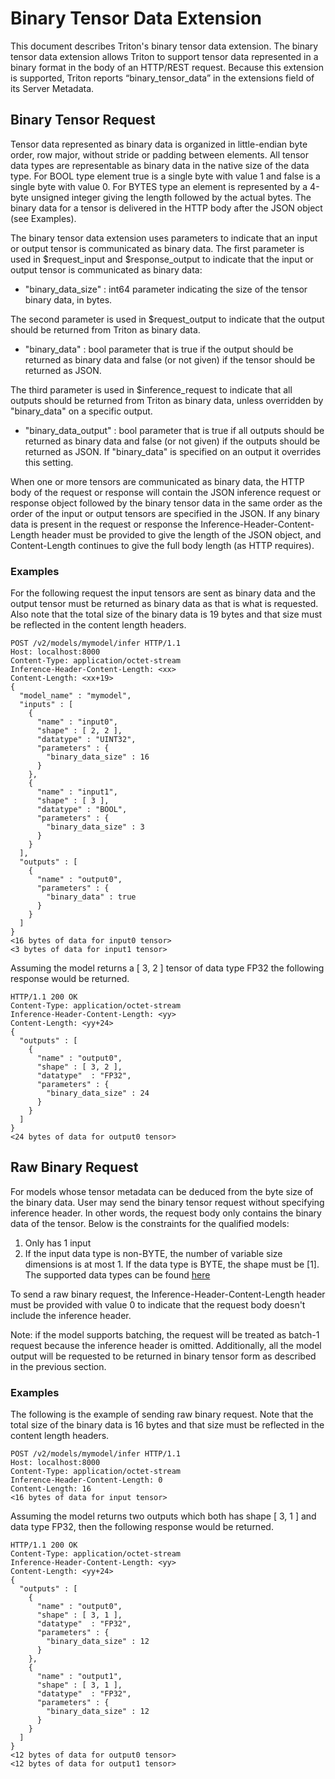 <!--
# Copyright 2020-2022, NVIDIA CORPORATION & AFFILIATES. All rights reserved.
#
# Redistribution and use in source and binary forms, with or without
# modification, are permitted provided that the following conditions
# are met:
#  * Redistributions of source code must retain the above copyright
#    notice, this list of conditions and the following disclaimer.
#  * Redistributions in binary form must reproduce the above copyright
#    notice, this list of conditions and the following disclaimer in the
#    documentation and/or other materials provided with the distribution.
#  * Neither the name of NVIDIA CORPORATION nor the names of its
#    contributors may be used to endorse or promote products derived
#    from this software without specific prior written permission.
#
# THIS SOFTWARE IS PROVIDED BY THE COPYRIGHT HOLDERS ``AS IS'' AND ANY
# EXPRESS OR IMPLIED WARRANTIES, INCLUDING, BUT NOT LIMITED TO, THE
# IMPLIED WARRANTIES OF MERCHANTABILITY AND FITNESS FOR A PARTICULAR
# PURPOSE ARE DISCLAIMED.  IN NO EVENT SHALL THE COPYRIGHT OWNER OR
# CONTRIBUTORS BE LIABLE FOR ANY DIRECT, INDIRECT, INCIDENTAL, SPECIAL,
# EXEMPLARY, OR CONSEQUENTIAL DAMAGES (INCLUDING, BUT NOT LIMITED TO,
# PROCUREMENT OF SUBSTITUTE GOODS OR SERVICES; LOSS OF USE, DATA, OR
# PROFITS; OR BUSINESS INTERRUPTION) HOWEVER CAUSED AND ON ANY THEORY
# OF LIABILITY, WHETHER IN CONTRACT, STRICT LIABILITY, OR TORT
# (INCLUDING NEGLIGENCE OR OTHERWISE) ARISING IN ANY WAY OUT OF THE USE
# OF THIS SOFTWARE, EVEN IF ADVISED OF THE POSSIBILITY OF SUCH DAMAGE.
-->

# Binary Tensor Data Extension

This document describes Triton's binary tensor data extension. The
binary tensor data extension allows Triton to support tensor data
represented in a binary format in the body of an HTTP/REST
request. Because this extension is supported, Triton reports
“binary_tensor_data” in the extensions field of its Server Metadata.

## Binary Tensor Request

Tensor data represented as binary data is organized in little-endian
byte order, row major, without stride or padding between elements. All
tensor data types are representable as binary data in the native size
of the data type. For BOOL type element true is a single byte with
value 1 and false is a single byte with value 0. For BYTES type an
element is represented by a 4-byte unsigned integer giving the length
followed by the actual bytes. The binary data for a tensor is
delivered in the HTTP body after the JSON object (see Examples).

The binary tensor data extension uses parameters to indicate that an
input or output tensor is communicated as binary data. The first
parameter is used in $request_input and $response_output to indicate
that the input or output tensor is communicated as binary data:

- "binary_data_size" : int64 parameter indicating the size of the
  tensor binary data, in bytes.

The second parameter is used in $request_output to indicate that the
output should be returned from Triton as binary data.

- "binary_data" : bool parameter that is true if the output should be
  returned as binary data and false (or not given) if the tensor
  should be returned as JSON.

The third parameter is used in $inference_request to indicate that all
outputs should be returned from Triton as binary data, unless
overridden by "binary_data" on a specific output.

- "binary_data_output" : bool parameter that is true if all outputs
  should be returned as binary data and false (or not given) if the
  outputs should be returned as JSON. If "binary_data" is specified on
  an output it overrides this setting.

When one or more tensors are communicated as binary data, the HTTP
body of the request or response will contain the JSON inference
request or response object followed by the binary tensor data in the
same order as the order of the input or output tensors are specified
in the JSON. If any binary data is present in the request or response
the Inference-Header-Content-Length header must be provided to give
the length of the JSON object, and Content-Length continues to give
the full body length (as HTTP requires).

### Examples

For the following request the input tensors are sent as binary data
and the output tensor must be returned as binary data as that is what
is requested. Also note that the total size of the binary data is 19
bytes and that size must be reflected in the content length headers.

```
POST /v2/models/mymodel/infer HTTP/1.1
Host: localhost:8000
Content-Type: application/octet-stream
Inference-Header-Content-Length: <xx>
Content-Length: <xx+19>
{
  "model_name" : "mymodel",
  "inputs" : [
    {
      "name" : "input0",
      "shape" : [ 2, 2 ],
      "datatype" : "UINT32",
      "parameters" : {
        "binary_data_size" : 16
      }
    },
    {
      "name" : "input1",
      "shape" : [ 3 ],
      "datatype" : "BOOL",
      "parameters" : {
        "binary_data_size" : 3
      }
    }
  ],
  "outputs" : [
    {
      "name" : "output0",
      "parameters" : {
        "binary_data" : true
      }
    }
  ]
}
<16 bytes of data for input0 tensor>
<3 bytes of data for input1 tensor>
```

Assuming the model returns a [ 3, 2 ] tensor of data type FP32 the
following response would be returned.

```
HTTP/1.1 200 OK
Content-Type: application/octet-stream
Inference-Header-Content-Length: <yy>
Content-Length: <yy+24>
{
  "outputs" : [
    {
      "name" : "output0",
      "shape" : [ 3, 2 ],
      "datatype"  : "FP32",
      "parameters" : {
        "binary_data_size" : 24
      }
    }
  ]
}
<24 bytes of data for output0 tensor>
```

## Raw Binary Request

For models whose tensor metadata can be deduced from the byte size of the binary
data. User may send the binary tensor request without specifying inference
header. In other words, the request body only contains the binary data of the
tensor. Below is the constraints for the qualified models:

1. Only has 1 input
2. If the input data type is non-BYTE, the number of variable size dimensions is
at most 1. If the data type is BYTE, the shape must be [1]. The supported data
types can be found [here](https://github.com/kserve/kserve/blob/master/docs/predict-api/v2/required_api.md#tensor-data-types)

To send a raw binary request, the Inference-Header-Content-Length header must be
provided with value 0 to indicate that the request body doesn't include the
inference header.

Note: if the model supports batching, the request will be treated as batch-1
request because the inference header is omitted. Additionally, all the model
output will be requested to be returned in binary tensor form as described in
the previous section.

### Examples

The following is the example of sending raw binary request. Note that the total
size of the binary data is 16 bytes and that size must be reflected in
the content length headers.

```
POST /v2/models/mymodel/infer HTTP/1.1
Host: localhost:8000
Content-Type: application/octet-stream
Inference-Header-Content-Length: 0
Content-Length: 16
<16 bytes of data for input tensor>
```

Assuming the model returns two outputs which both has shape [ 3, 1 ] and data
type FP32, then the following response would be returned.

```
HTTP/1.1 200 OK
Content-Type: application/octet-stream
Inference-Header-Content-Length: <yy>
Content-Length: <yy+24>
{
  "outputs" : [
    {
      "name" : "output0",
      "shape" : [ 3, 1 ],
      "datatype"  : "FP32",
      "parameters" : {
        "binary_data_size" : 12
      }
    },
    {
      "name" : "output1",
      "shape" : [ 3, 1 ],
      "datatype"  : "FP32",
      "parameters" : {
        "binary_data_size" : 12
      }
    }
  ]
}
<12 bytes of data for output0 tensor>
<12 bytes of data for output1 tensor>
```